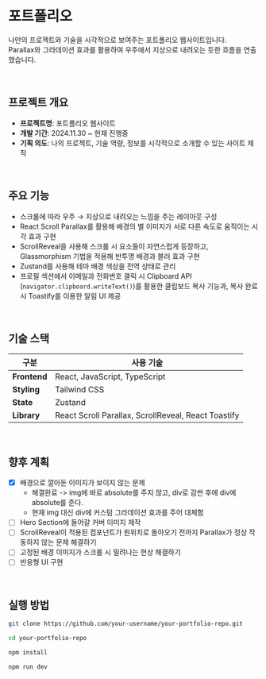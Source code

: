 
# 포트폴리오

나만의 프로젝트와 기술을 시각적으로 보여주는 포트폴리오 웹사이트입니다.  
Parallax와 그라데이션 효과를 활용하여 우주에서 지상으로 내려오는 듯한 흐름을 연출했습니다.

<br/>

## 프로젝트 개요

- **프로젝트명**: 포트폴리오 웹사이트
- **개발 기간**: 2024.11.30 ~ 현재 진행중
- **기획 의도**: 나의 프로젝트, 기술 역량, 정보를 시각적으로 소개할 수 있는 사이트 제작

<br/>

## 주요 기능

- 스크롤에 따라 우주 → 지상으로 내려오는 느낌을 주는 레이아웃 구성  
- React Scroll Parallax를 활용해 배경의 별 이미지가 서로 다른 속도로 움직이는 시각 효과 구현
- ScrollReveal을 사용해 스크롤 시 요소들이 자연스럽게 등장하고, Glassmorphism 기법을 적용해 반투명 배경과 블러 효과 구현
- Zustand를 사용해 테마 배경 색상을 전역 상태로 관리  
- 프로필 섹션에서 이메일과 전화번호 클릭 시 Clipboard API (`navigator.clipboard.writeText()`)를 활용한 클립보드 복사 기능과, 복사 완료 시 Toastify를 이용한 알림 UI 제공

<br/>

## 기술 스택

| 구분            | 사용 기술                                                            |
|-----------------|----------------------------------------------------------------------|
| **Frontend**     | React, JavaScript, TypeScript                                        |
| **Styling**      | Tailwind CSS                                                        |
| **State**        | Zustand                                                              |
| **Library**      | React Scroll Parallax, ScrollReveal, React Toastify                |

<br/>

## 향후 계획

- [X] 배경으로 깔아둔 이미지가 보이지 않는 문제
  - 해결완료 -> img에 바로 absolute를 주지 않고, div로 감싼 후에 div에 absolute를 준다.
  - 현재 img 대신 div에 커스텀 그라데이션 효과를 주어 대체함
- [ ] Hero Section에 들어갈 커버 이미지 제작
- [ ] ScrollReveal이 적용된 컴포넌트가 원위치로 돌아오기 전까지 Parallax가 정상 작동하지 않는 문제 해결하기
- [ ] 고정된 배경 이미지가 스크롤 시 밀려나는 현상 해결하기
- [ ] 반응형 UI 구현

<br/>

## 실행 방법

```bash
git clone https://github.com/your-username/your-portfolio-repo.git

cd your-portfolio-repo

npm install

npm run dev
